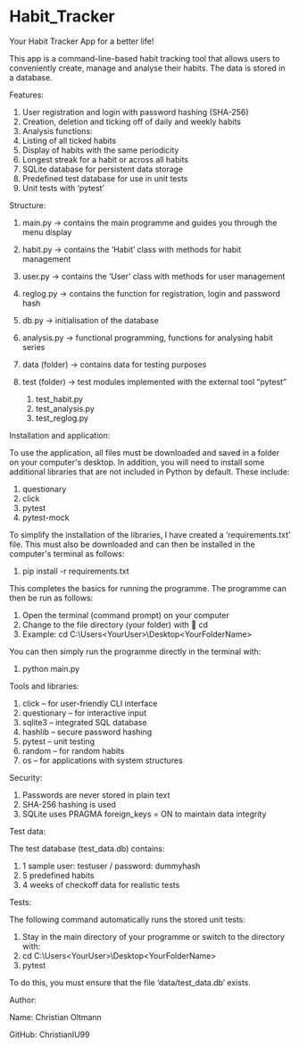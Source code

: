 # Habit_Tracker
Your Habit Tracker App for a better life!

This app is a command-line-based habit tracking tool that allows users to conveniently create, manage and analyse their habits. The data is stored in a database.

Features:

1.	User registration and login with password hashing (SHA-256)
2.	Creation, deletion and ticking off of daily and weekly habits
3.	Analysis functions:
4.	Listing of all ticked habits
5.	Display of habits with the same periodicity
6.	Longest streak for a habit or across all habits
7.	SQLite database for persistent data storage
8.	Predefined test database for use in unit tests
9.	Unit tests with ‘pytest’


Structure:

1.	main.py → contains the main programme and guides you through the menu display 
2.	habit.py → contains the ‘Habit’ class with methods for habit management
3.	user.py → contains the ‘User’ class with methods for user management
4.	reglog.py → contains the function for registration, login and password hash
5.	db.py → initialisation of the database 
6.	analysis.py → functional programming, functions for analysing habit series 
7.	data (folder) → contains data for testing purposes 
8.	test (folder) → test modules implemented with the external tool “pytest”
   
    1.	test_habit.py
    2.	test_analysis.py
    3.	test_reglog.py


Installation and application:

To use the application, all files must be downloaded and saved in a folder on your computer's desktop. In addition, you will need to install some additional libraries that are not included in Python by default. These include:

1.	questionary
2.	click
3.	pytest
4.	pytest-mock
   
To simplify the installation of the libraries, I have created a ‘requirements.txt’ file. This must also be downloaded and can then be installed in the computer's terminal as follows:

1.	pip install -r requirements.txt
   
This completes the basics for running the programme. The programme can then be run as follows:

1.	Open the terminal (command prompt) on your computer
2.	Change to the file directory (your folder) with  cd <your folder path>
3.	Example: cd C:\Users\<YourUser>\Desktop\<YourFolderName>
   
You can then simply run the programme directly in the terminal with:

1.	python main.py


Tools and libraries:

1.	click – for user-friendly CLI interface
2.	questionary – for interactive input
3.	sqlite3 – integrated SQL database
4.	hashlib – secure password hashing
5.	pytest – unit testing
6.	random – for random habits
7.	os – for applications with system structures


Security:

1.	Passwords are never stored in plain text
2.	SHA-256 hashing is used
3.	SQLite uses PRAGMA foreign_keys = ON to maintain data integrity


Test data:

The test database (test_data.db) contains:

1.	1 sample user: testuser / password: dummyhash
2.	5 predefined habits
3.	4 weeks of checkoff data for realistic tests


Tests:

The following command automatically runs the stored unit tests:

1.	Stay in the main directory of your programme or switch to the directory with:
2.	cd C:\Users\<YourUser>\Desktop\<YourFolderName>
3.	pytest
   
To do this, you must ensure that the file ‘data/test_data.db’ exists. 

Author:

Name: Christian Oltmann

GitHub: ChristianIU99

